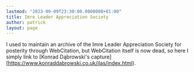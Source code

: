 ```yaml
---
lastmod: "2023-09-09T23:30:00.0000000+01:00"
title: Imre Leader Appreciation Society
author: patrick
layout: page
---
```


I used to maintain an archive of the Imre Leader Appreciation Society for posterity through WebCitation, but WebCitation itself is now dead, so here I simply link to [Konrad Dąbrowski's capture][https://www.konraddabrowski.co.uk/ilas/index.html).
